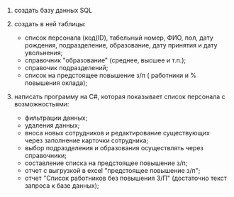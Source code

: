 1. создать базу данных SQL
2. создать в ней таблицы: 
   - список персонала (код(ID), табельный номер, ФИО, пол, дату рождения, подразделение, образование, дату принятия и дату увольнения;
   - справочник "образование" (среднее, высшее и т.п.);
   - справочик подразделений;
   - список на предстоящее повышение з/п ( работники и % повышения оклада);

3. написать программу на С#, которая показывает список персонала c возможностьями:
   - фильтрации данных;
   - удаления данных;
   - вноса новых сотрудников и редактирование существующих через заполнение карточки сотрудника;
   - выбор подразделения и образования осуществлять через справочники;
   - составление списка на предстоящее повышение з/п;
   - отчет с выгрузкой в excel "предстоящее повышение з/п";
   - отчет "Список работников без повышения З/П" (достаточно текст запроса к базе данных);

